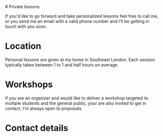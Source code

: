 <div md-filter>
# Private lessons

If you'd like to go forward and take personalized lessons feel free to call me, or you send me an email with a valid phone number and I'll be getting in touch with you soon.

# Location

Personal lessons are given at my home in Southeast London. Each session typically takes between 1 to 1 and half hours on average.

# Workshops

If you are an organizer and would like to deliver a workshop targeted to multiple students and the general public, your are also invited to get in contact, I'm always open to proposals.

# Contact details
</div>

<contact></contact>
